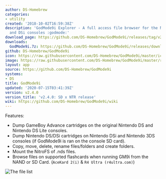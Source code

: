 ```yaml
---
author: DS-Homebrew
categories:
- utility
created: '2018-10-02T16:59:38Z'
description: 'GodMode9i Explorer - A full access file browser for the Nintendo DS
  and DSi consoles :godmode:'
download_page: https://github.com/DS-Homebrew/GodMode9i/releases/tag/v2.4.0
downloads:
  GodMode9i.7z: https://github.com/DS-Homebrew/GodMode9i/releases/download/v2.4.0/GodMode9i.7z
github: DS-Homebrew/GodMode9i
icon: https://raw.githubusercontent.com/DS-Homebrew/GodMode9i/master/icon.bmp
image: https://raw.githubusercontent.com/DS-Homebrew/GodMode9i/master/resources/logo2.png
layout: app
source: https://github.com/DS-Homebrew/GodMode9i
systems:
- DS
title: GodMode9i
updated: '2020-07-15T03:41:39Z'
version: v2.4.0
version_title: 'v2.4.0: SD x NTR release'
wiki: https://github.com/DS-Homebrew/GodMode9i/wiki
---
```

Features:
- Dump GameBoy Advance cartridges on the original Nintendo DS and Nintendo DS Lite consoles.
- Dump Nintendo DS/DSi cartridges on Nintendo DSi and Nintendo 3DS consoles (if GodMode9i is ran on the console SD card).
- Copy, move, delete, rename files/folders and create folders.
- Mount the NitroFS of .nds files.
- Browse files on supported flashcards when running GM9i from the NAND or SD Card. (`AceKard 2(i)` & `R4 Ultra (r4ultra.com)`)

![The file list](https://gbatemp.b-cdn.net/attachments/snap_191132-png.195368)